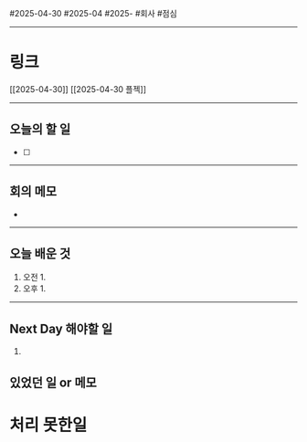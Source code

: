 #2025-04-30 #2025-04 #2025- 
#회사 #점심 

------
# 링크 
[[2025-04-30]]
[[2025-04-30 플젝]]

---
## 오늘의 할 일
- [ ] 
---
## 회의 메모
- 
---
## 오늘 배운 것
1. 오전
    1. 
2. 오후
    1. 
---
## Next Day 해야할 일
1. 


## 있었던 일 or 메모


# 처리 못한일